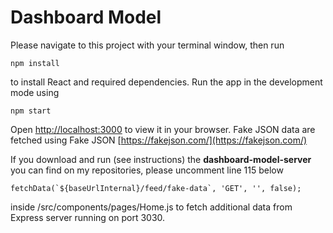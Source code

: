 # Dashboard Model

Please navigate to this project with your terminal window, then run

```
npm install
```

to install React and required dependencies.
Run the app in the development mode using

```
npm start
```

Open [http://localhost:3000](http://localhost:3000) to view it in your browser.
Fake JSON data are fetched using Fake JSON [https://fakejson.com/](https://fakejson.com/)

If you download and run (see instructions) the **dashboard-model-server**
you can find on my repositories, please uncomment line 115 below

```
fetchData(`${baseUrlInternal}/feed/fake-data`, 'GET', '', false);
```

inside /src/components/pages/Home.js to fetch additional data from Express server running on port 3030.
